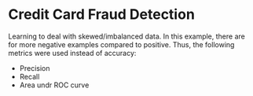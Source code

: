 # Credit Card Fraud Detection

Learning to deal with skewed/imbalanced data. 
In this example, there are for more negative examples compared to positive.
Thus, the following metrics were used instead of accuracy:

* Precision
* Recall
* Area undr ROC curve

